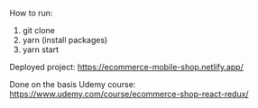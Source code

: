 How to run:

1) git clone
2) yarn (install packages)
3) yarn start

Deployed project: https://ecommerce-mobile-shop.netlify.app/

Done on the basis Udemy course: https://www.udemy.com/course/ecommerce-shop-react-redux/
